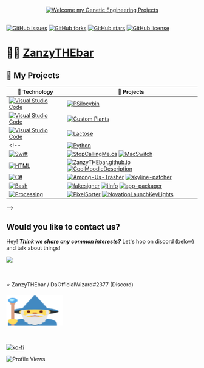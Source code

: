 <div align="center">
 <br>
 <a href="https://github.com/ZanzyTHEbar/Genetic-Projects/blob/master/dna.svg">
  <img src="dna.svg" width="800" height="400" alt="Welcome my Genetic Engineering Projects">
 </a>
 <br>
</div>
<br>

[![GitHub issues](https://img.shields.io/github/issues/ZanzyTHEbar/Genetic-Projects?style=plastic)](https://github.com/ZanzyTHEbar/Genetic-Projects/issues) [![GitHub forks](https://img.shields.io/github/forks/ZanzyTHEbar/Genetic-Projects?style=plastic)](https://github.com/ZanzyTHEbar/Genetic-Projects/network) [![GitHub stars](https://img.shields.io/github/stars/ZanzyTHEbar/Genetic-Projects?style=plastic)](https://github.com/ZanzyTHEbar/Genetic-Projects/stargazers) [![GitHub license](https://img.shields.io/github/license/ZanzyTHEbar/Genetic-Projects?style=plastic)](https://github.com/ZanzyTHEbar/Genetic-Projects/blob/main/LICENSE)

# :man_technologist: [ZanzyTHEbar](https://ZanzyTHEbar.github.io)

## 🧬 My Projects

<!-- START OF PROFILE STACK, DO NOT REMOVE -->

| 🧬  **Technology**                                                                                                                                                                             | :rocket: **Projects**                                                                                                                                                                                                                                                                                                                                                                                                                                                                                                                        |
| -------------------------------------------------------------------------------------------------------------------------------------------------------------------------------------------------------- | -------------------------------------------------------------------------------------------------------------------------------------------------------------------------------------------------------------------------------------------------------------------------------------------------------------------------------------------------------------------------------------------------------------------------------------------------------------------------------------------------------------------------------------------- |
| [![Visual Studio Code](https://img.shields.io/static/v1?label=&message=Genetic%20Engineering&color=975db2&logo=visual-studio-code&logoColor=FFFFFF)](https://en.wikipedia.org/wiki/Molecular_biology) | [![PSilocybin](https://img.shields.io/static/v1?label=Ecoli-Psilocybin&message=%20&color=000605&logo=github&logoColor=white&labelColor=000605)](https://github.com/ZanzyTHEbar/Genetic-Projects/tree/master/Psilocybin)                                                                                                                                                                                                                                                                                                                                         |
| [![Visual Studio Code](https://img.shields.io/static/v1?label=&message=Genetic%20Engineering&color=808&logo=visual-studio-code&logoColor=FFFFFF)](https://en.wikipedia.org/wiki/Molecular_biology) | [![Custom Plants](https://img.shields.io/static/v1?label=Custom%20Plants&message=%20&color=000605&logo=github&logoColor=white&labelColor=000605)](https://github.com/ZanzyTHEbar/Genetic-Projects/tree/master/Custom%20Plants)                                                                                                                                                                                                                                                           |
 | [![Visual Studio Code](https://img.shields.io/static/v1?label=&message=Genetic%20Engineering&color=F71&logo=visual-studio-code&logoColor=FFFFFF)](https://en.wikipedia.org/wiki/Molecular_biology)                                                                   | [![Lactose](https://img.shields.io/static/v1?label=Lactose&message=%20&color=000605&logo=github&logoColor=white&labelColor=000605)](https://github.com/ZanzyTHEbar/Genetic-Projects/tree/master/Lactose)
<!--| [![Python](https://img.shields.io/static/v1?label=&message=Python&color=3C78A9&logo=python&logoColor=FFFFFF)](https://www.python.org/)                                                                   | [![UFO-Detector](https://img.shields.io/static/v1?label=UFO-Detector&message=%20&color=000605&logo=github&logoColor=white&labelColor=000605)](https://github.com/ZanzyTHEbar/UFO-Detector)[![MicroPythonAsyncWebserver](https://img.shields.io/static/v1?label=MicroPythonAsyncWebserver&message=%20&color=000605&logo=github&logoColor=white&labelColor=000605)](https://github.com/ZanzyTHEbar/MicroPythonAsyncWebserver)                                                                                                                                                                 |
 | [![Swift](https://img.shields.io/static/v1?label=&message=Swift&color=FA7343&logo=swift&logoColor=FFFFFF)](https://developer.apple.com/swift/)                                                           | [![StopCallingMe.ca](https://img.shields.io/static/v1?label=Stop-Calling-Me&message=%20&color=000605&logo=github&logoColor=white&labelColor=000605)](https://github.com/ZanzyTHEbar/Stop-Calling-Me) [![MacSwitch](<https://img.shields.io/static/v1?label=MacSwitch%20(WIP)&message=%20&color=000605&logo=github&logoColor=white&labelColor=000605>)](https://github.com/ZanzyTHEbar/MacSwitch)                                                                                                                                                   |
| [![HTML](https://img.shields.io/static/v1?label=&message=HTML&color=e6472f&logo=HTML5&logoColor=FFFFFF)](https://developer.mozilla.org/en-US/docs/Web/Guide/HTML/HTML5)                                  | [![ZanzyTHEbar.github.io](https://img.shields.io/static/v1?label=My%20Website&message=%20&color=000605&logo=github&logoColor=white&labelColor=000605)](https://github.com/ZanzyTHEbar/ZanzyTHEbar.github.io) [![CoolMoodleDescription](https://img.shields.io/static/v1?label=CoolMoodleDescription&message=%20&color=000605&logo=github&logoColor=white&labelColor=000605)](https://github.com/ZanzyTHEbar/CoolMoodleDescription)                                                                                                                       |
| [![C#](https://img.shields.io/static/v1?label=&message=C%23&color=178600&logo=visual-studio-code&logoColor=FFFFFF)](https://en.wikipedia.org/wiki/Visual_Basic_.NET)                                     | [![Among-Us-Trasher](https://img.shields.io/static/v1?label=Among-Us-Trasher&message=%20&color=000605&logo=github&logoColor=white&labelColor=000605)](https://github.com/ZanzyTHEbar/Among-Us-Trasher) [![skyline-patcher](https://img.shields.io/static/v1?label=skyline-patcher&message=%20&color=000605&logo=github&logoColor=white&labelColor=000605)](https://github.com/ZanzyTHEbar/skyline-patcher)                                                                                                                                         |
| [![Bash](https://img.shields.io/static/v1?label=&message=Bash&color=83e066&logo=GNU-Bash&logoColor=FFFFFF)](https://www.gnu.org/software/bash/)                                                          | [![fakesigner](https://img.shields.io/static/v1?label=fakesigner&message=%20&color=000605&logo=github&logoColor=white&labelColor=000605)](https://github.com/ZanzyTHEbar/fakesigner) [![iInfo](https://img.shields.io/static/v1?label=iInfo&message=%20&color=000605&logo=github&logoColor=white&labelColor=000605)](https://github.com/ZanzyTHEbar/iInfo) [![app-packager](https://img.shields.io/static/v1?label=app-packager&message=%20&color=000605&logo=github&logoColor=white&labelColor=000605)](https://github.com/ZanzyTHEbar/app-packager) |
| [![Processing](https://img.shields.io/static/v1?label=&message=Processing&color=0097d8&logo=java&logoColor=FFFFFF)](https://processing.org/)                                                             | [![PixelSorter](https://img.shields.io/static/v1?label=PixelSorter&message=%20&color=000605&logo=github&logoColor=white&labelColor=000605)](https://github.com/ZanzyTHEbar/PixelSorter) [![NovationLaunchKeyLights](https://img.shields.io/static/v1?label=NovationLaunchKeyLights&message=%20&color=000605&logo=github&logoColor=white&labelColor=000605)](https://github.com/ZanzyTHEbar/NovationLaunchKeyLights)                                                                                                                           |
 -->

<!-- END OF PROFILE STACK, DO NOT REMOVE - Credit to user @basti564 for the design inspirations -->

</div>
<h2>Would you like to contact us?</h2>
<p>Hey! <b><i>Think we share any common interests?</i></b> Let's hop on discord (below) and talk about things!</p>
<p><a href="https://discord.gg/Bz52xHvZ3c"><img src="https://img.shields.io/badge/Discord-7289DA?style=for-the-badge&logo=discord&logoColor=white"></a>
</p>
<br>

:star: ZanzyTHEbar / DaOfficialWizard#2377 (Discord) <p><img src="https://github.com/ZanzyTHEbar/Genetic-Projects/blob/master/imgs/wizard.svg" width="150" height="80" alt="Wizard Emoji"></p>

<br>

[![ko-fi](https://ko-fi.com/img/githubbutton_sm.svg)](https://ko-fi.com/hbatproject)

![Profile Views](https://komarev.com/ghpvc/?username=ZanzyTHEbar&color=grey)
